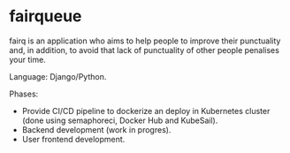 # fairqueue

fairq is an application who aims to help people to improve their punctuality and, 
in addition, to avoid that lack of punctuality of other people penalises your time.

Language: Django/Python.

Phases:
- Provide CI/CD pipeline to dockerize an deploy in Kubernetes cluster (done using semaphoreci, Docker Hub and KubeSail).
- Backend development (work in progres).
- User frontend development.
